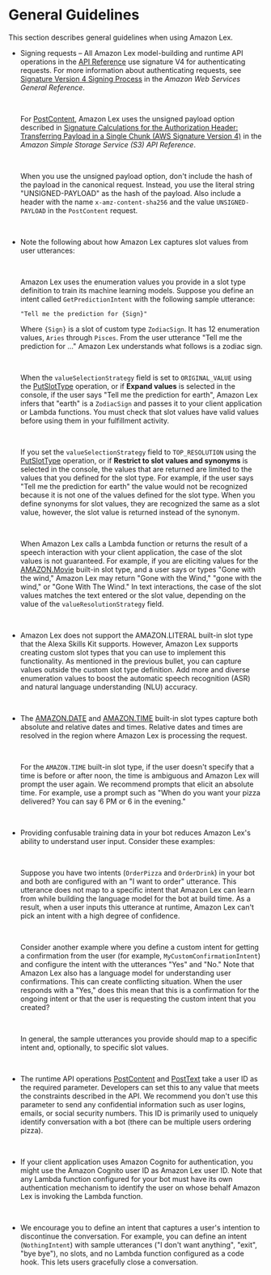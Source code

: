 # General Guidelines<a name="gl-guidelines"></a>

This section describes general guidelines when using Amazon Lex\.
+ Signing requests – All Amazon Lex model\-building and runtime API operations in the [API Reference](API_Reference.md) use signature V4 for authenticating requests\. For more information about authenticating requests, see [Signature Version 4 Signing Process](https://docs.aws.amazon.com/general/latest/gr/signature-version-4.html) in the *Amazon Web Services General Reference*\. 

   

  For [PostContent](API_runtime_PostContent.md), Amazon Lex uses the unsigned payload option described in [ Signature Calculations for the Authorization Header: Transferring Payload in a Single Chunk \(AWS Signature Version 4\)](https://docs.aws.amazon.com/AmazonS3/latest/API/sig-v4-header-based-auth.html) in the *Amazon Simple Storage Service \(S3\) API Reference*\.

   

  When you use the unsigned payload option, don't include the hash of the payload in the canonical request\. Instead, you use the literal string "UNSIGNED\-PAYLOAD" as the hash of the payload\. Also include a header with the name `x-amz-content-sha256` and the value `UNSIGNED-PAYLOAD` in the `PostContent` request\.

   
+ Note the following about how Amazon Lex captures slot values from user utterances:

   

  Amazon Lex uses the enumeration values you provide in a slot type definition to train its machine learning models\. Suppose you define an intent called `GetPredictionIntent` with the following sample utterance:

  ```
  "Tell me the prediction for {Sign}" 
  ```

  Where `{Sign}` is a slot of custom type `ZodiacSign`\. It has 12 enumeration values, `Aries` through `Pisces`\. From the user utterance "Tell me the prediction for \.\.\." Amazon Lex understands what follows is a zodiac sign\. 

   

  When the `valueSelectionStrategy` field is set to `ORIGINAL_VALUE` using the [PutSlotType](API_PutSlotType.md) operation, or if **Expand values** is selected in the console, if the user says "Tell me the prediction for earth", Amazon Lex infers that "earth" is a `ZodiacSign` and passes it to your client application or Lambda functions\. You must check that slot values have valid values before using them in your fulfillment activity\.

   

  If you set the `valueSelectionStrategy` field to `TOP_RESOLUTION` using the [PutSlotType](API_PutSlotType.md) operation, or if **Restrict to slot values and synonyms** is selected in the console, the values that are returned are limited to the values that you defined for the slot type\. For example, if the user says "Tell me the prediction for earth" the value would not be recognized because it is not one of the values defined for the slot type\. When you define synonyms for slot values, they are recognized the same as a slot value, however, the slot value is returned instead of the synonym\.

   

  When Amazon Lex calls a Lambda function or returns the result of a speech interaction with your client application, the case of the slot values is not guaranteed\. For example, if you are eliciting values for the [AMAZON\.Movie](https://developer.amazon.com/public/solutions/alexa/alexa-skills-kit/docs/built-in-intent-ref/slot-type-reference#movie) built\-in slot type, and a user says or types "Gone with the wind," Amazon Lex may return "Gone with the Wind," "gone with the wind," or "Gone With The Wind\." In text interactions, the case of the slot values matches the text entered or the slot value, depending on the value of the `valueResolutionStrategy` field\.

   
+ Amazon Lex does not support the AMAZON\.LITERAL built\-in slot type that the Alexa Skills Kit supports\. However, Amazon Lex supports creating custom slot types that you can use to implement this functionality\. As mentioned in the previous bullet, you can capture values outside the custom slot type definition\. Add more and diverse enumeration values to boost the automatic speech recognition \(ASR\) and natural language understanding \(NLU\) accuracy\. 

   
+ The [AMAZON\.DATE](https://developer.amazon.com/public/solutions/alexa/alexa-skills-kit/docs/built-in-intent-ref/slot-type-reference#date) and [AMAZON\.TIME](https://developer.amazon.com/public/solutions/alexa/alexa-skills-kit/docs/built-in-intent-ref/slot-type-reference#time) built\-in slot types capture both absolute and relative dates and times\. Relative dates and times are resolved in the region where Amazon Lex is processing the request\. 

   

  For the `AMAZON.TIME` built\-in slot type, if the user doesn't specify that a time is before or after noon, the time is ambiguous and Amazon Lex will prompt the user again\. We recommend prompts that elicit an absolute time\. For example, use a prompt such as "When do you want your pizza delivered? You can say 6 PM or 6 in the evening\." 

   
+ Providing confusable training data in your bot reduces Amazon Lex's ability to understand user input\. Consider these examples:

   

  Suppose you have two intents \(`OrderPizza` and `OrderDrink`\) in your bot and both are configured with an "I want to order" utterance\. This utterance does not map to a specific intent that Amazon Lex can learn from while building the language model for the bot at build time\. As a result, when a user inputs this utterance at runtime, Amazon Lex can't pick an intent with a high degree of confidence\.

   

  Consider another example where you define a custom intent for getting a confirmation from the user \(for example, `MyCustomConfirmationIntent`\) and configure the intent with the utterances "Yes" and "No\." Note that Amazon Lex also has a language model for understanding user confirmations\. This can create conflicting situation\. When the user responds with a "Yes," does this mean that this is a confirmation for the ongoing intent or that the user is requesting the custom intent that you created? 

   

  In general, the sample utterances you provide should map to a specific intent and, optionally, to specific slot values\.

   
+ The runtime API operations [PostContent](API_runtime_PostContent.md) and [PostText](API_runtime_PostText.md) take a user ID as the required parameter\. Developers can set this to any value that meets the constraints described in the API\. We recommend you don't use this parameter to send any confidential information such as user logins, emails, or social security numbers\. This ID is primarily used to uniquely identify conversation with a bot \(there can be multiple users ordering pizza\)\.

   
+ If your client application uses Amazon Cognito for authentication, you might use the Amazon Cognito user ID as Amazon Lex user ID\. Note that any Lambda function configured for your bot must have its own authentication mechanism to identify the user on whose behalf Amazon Lex is invoking the Lambda function\.

   
+ We encourage you to define an intent that captures a user's intention to discontinue the conversation\. For example, you can define an intent \(`NothingIntent`\) with sample utterances \("I don't want anything", "exit", "bye bye"\), no slots, and no Lambda function configured as a code hook\. This lets users gracefully close a conversation\.

   